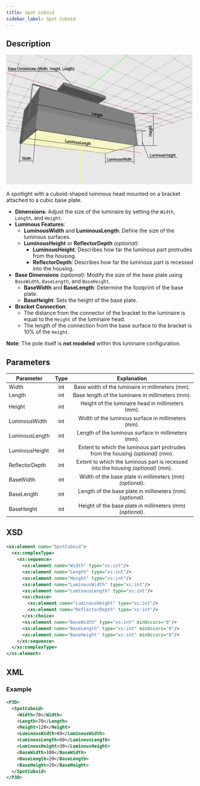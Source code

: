 ```yaml
---
title: Spot Cuboid
sidebar_label: Spot Cuboid
---
```


## Description

![Spot Cuboid](/img/docs/geometry/parametric/spot-cuboid.webp)

A spotlight with a cuboid-shaped luminous head mounted on a bracket attached to a cubic base plate.

- **Dimensions**: Adjust the size of the luminaire by setting the `Width`, `Length`, and `Height`.
- **Luminous Features**:
  - **LuminousWidth** and **LuminousLength**: Define the size of the luminous surfaces.
  - **LuminousHeight** or **ReflectorDepth** *(optional)*:
    - **LuminousHeight**: Describes how far the luminous part protrudes from the housing.
    - **ReflectorDepth**: Describes how far the luminous part is recessed into the housing.
- **Base Dimensions** *(optional)*: Modify the size of the base plate using `BaseWidth`, `BaseLength`, and `BaseHeight`.
  - **BaseWidth** and **BaseLength**: Determine the footprint of the base plate.
  - **BaseHeight**: Sets the height of the base plate.
- **Bracket Connection**:
  - The distance from the connector of the bracket to the luminaire is equal to the `Height` of the luminaire head.
  - The length of the connection from the base surface to the bracket is 10% of the `Height`.

**Note**: The pole itself is **not modeled** within this luminaire configuration.

## Parameters

| Parameter           | Type  | Explanation                                                                            |
| ------------------- | :---: | :--------------------------------------------------------------------------------------: |
| Width               | int   | Base width of the luminaire in millimeters (mm).                                        |
| Length              | int   | Base length of the luminaire in millimeters (mm).                                       |
| Height              | int   | Height of the luminaire head in millimeters (mm).                                       |
| LuminousWidth       | int   | Width of the luminous surface in millimeters (mm).                                      |
| LuminousLength      | int   | Length of the luminous surface in millimeters (mm).                                     |
| LuminousHeight      | int   | Extent to which the luminous part protrudes from the housing *(optional)* (mm).         |
| ReflectorDepth      | int   | Extent to which the luminous part is recessed into the housing *(optional)* (mm).       |
| BaseWidth           | int   | Width of the base plate in millimeters (mm) *(optional)*.                               |
| BaseLength          | int   | Length of the base plate in millimeters (mm) *(optional)*.                              |
| BaseHeight          | int   | Height of the base plate in millimeters (mm) *(optional)*.                              |

## XSD

```xml
<xs:element name="SpotCuboid">
  <xs:complexType>
    <xs:sequence>
      <xs:element name="Width" type="xs:int"/>
      <xs:element name="Length" type="xs:int"/>
      <xs:element name="Height" type="xs:int"/>
      <xs:element name="LuminousWidth" type="xs:int"/>
      <xs:element name="LuminousLength" type="xs:int"/>
      <xs:choice>
        <xs:element name="LuminousHeight" type="xs:int"/>
        <xs:element name="ReflectorDepth" type="xs:int"/>
      </xs:choice>
      <xs:element name="BaseWidth" type="xs:int" minOccurs="0"/>
      <xs:element name="BaseLength" type="xs:int" minOccurs="0"/>
      <xs:element name="BaseHeight" type="xs:int" minOccurs="0"/>
    </xs:sequence>
  </xs:complexType>
</xs:element>
```

## XML
### Example

```xml
<P3D>
  <SpotCuboid>
    <Width>70</Width>
    <Length>70</Length>
    <Height>120</Height>
    <LuminousWidth>60</LuminousWidth>
    <LuminousLength>60</LuminousLength>
    <LuminousHeight>30</LuminousHeight>
    <BaseWidth>100</BaseWidth>
    <BaseLength>20</BaseLength>
    <BaseHeight>10</BaseHeight>
  </SpotCuboid>
</P3D>
```